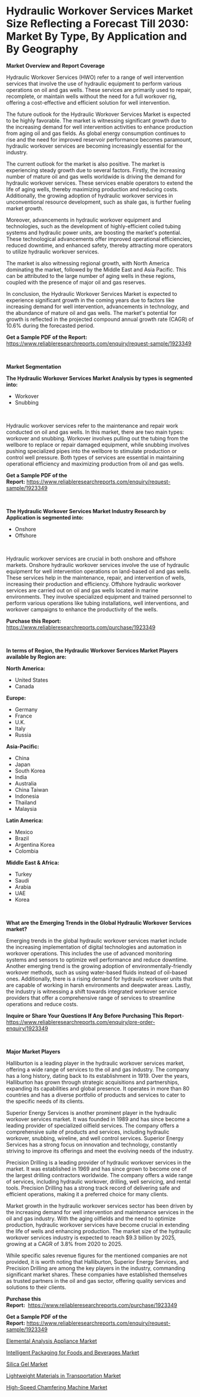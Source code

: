 <p><h1>Hydraulic Workover Services Market Size Reflecting a Forecast Till 2030: Market By Type, By Application and By Geography</h1></p><p><strong>Market Overview and Report Coverage</strong></p>
<p><p>Hydraulic Workover Services (HWO) refer to a range of well intervention services that involve the use of hydraulic equipment to perform various operations on oil and gas wells. These services are primarily used to repair, recomplete, or maintain wells without the need for a full workover rig, offering a cost-effective and efficient solution for well intervention.</p><p>The future outlook for the Hydraulic Workover Services Market is expected to be highly favorable. The market is witnessing significant growth due to the increasing demand for well intervention activities to enhance production from aging oil and gas fields. As global energy consumption continues to rise and the need for improved reservoir performance becomes paramount, hydraulic workover services are becoming increasingly essential for the industry.</p><p>The current outlook for the market is also positive. The market is experiencing steady growth due to several factors. Firstly, the increasing number of mature oil and gas wells worldwide is driving the demand for hydraulic workover services. These services enable operators to extend the life of aging wells, thereby maximizing production and reducing costs. Additionally, the growing adoption of hydraulic workover services in unconventional resource development, such as shale gas, is further fueling market growth.</p><p>Moreover, advancements in hydraulic workover equipment and technologies, such as the development of highly-efficient coiled tubing systems and hydraulic power units, are boosting the market's potential. These technological advancements offer improved operational efficiencies, reduced downtime, and enhanced safety, thereby attracting more operators to utilize hydraulic workover services.</p><p>The market is also witnessing regional growth, with North America dominating the market, followed by the Middle East and Asia Pacific. This can be attributed to the large number of aging wells in these regions, coupled with the presence of major oil and gas reserves.</p><p>In conclusion, the Hydraulic Workover Services Market is expected to experience significant growth in the coming years due to factors like increasing demand for well intervention, advancements in technology, and the abundance of mature oil and gas wells. The market's potential for growth is reflected in the projected compound annual growth rate (CAGR) of 10.6% during the forecasted period.</p></p>
<p><strong>Get a Sample PDF of the Report:</strong> <a href="https://www.reliableresearchreports.com/enquiry/request-sample/1923349">https://www.reliableresearchreports.com/enquiry/request-sample/1923349</a></p>
<p>&nbsp;</p>
<p><strong>Market Segmentation</strong></p>
<p><strong>The Hydraulic Workover Services Market Analysis by types is segmented into:</strong></p>
<p><ul><li>Workover</li><li>Snubbing</li></ul></p>
<p>&nbsp;</p>
<p><p>Hydraulic workover services refer to the maintenance and repair work conducted on oil and gas wells. In this market, there are two main types: workover and snubbing. Workover involves pulling out the tubing from the wellbore to replace or repair damaged equipment, while snubbing involves pushing specialized pipes into the wellbore to stimulate production or control well pressure. Both types of services are essential in maintaining operational efficiency and maximizing production from oil and gas wells.</p></p>
<p><strong>Get a Sample PDF of the Report:</strong>&nbsp;<a href="https://www.reliableresearchreports.com/enquiry/request-sample/1923349">https://www.reliableresearchreports.com/enquiry/request-sample/1923349</a></p>
<p>&nbsp;</p>
<p><strong>The Hydraulic Workover Services Market Industry Research by Application is segmented into:</strong></p>
<p><ul><li>Onshore</li><li>Offshore</li></ul></p>
<p>&nbsp;</p>
<p><p>Hydraulic workover services are crucial in both onshore and offshore markets. Onshore hydraulic workover services involve the use of hydraulic equipment for well intervention operations on land-based oil and gas wells. These services help in the maintenance, repair, and intervention of wells, increasing their production and efficiency. Offshore hydraulic workover services are carried out on oil and gas wells located in marine environments. They involve specialized equipment and trained personnel to perform various operations like tubing installations, well interventions, and workover campaigns to enhance the productivity of the wells.</p></p>
<p><strong>Purchase this Report:</strong>&nbsp; <a href="https://www.reliableresearchreports.com/purchase/1923349">https://www.reliableresearchreports.com/purchase/1923349</a></p>
<p>&nbsp;</p>
<p><strong>In terms of Region, the Hydraulic Workover Services Market Players available by Region are:</strong></p>
<p>
    <p> <strong> North America: </strong>
        <ul>
            <li>United States</li>
            <li>Canada</li>
        </ul>
        </p> 
    <p> <strong> Europe: </strong>
        <ul>
            <li>Germany</li>
            <li>France</li>
            <li>U.K.</li>
            <li>Italy</li>
            <li>Russia</li>
        </ul>
        </p> 
    <p> <strong> Asia-Pacific: </strong>
        <ul>
            <li>China</li>
            <li>Japan</li>
            <li>South Korea</li>
            <li>India</li>
            <li>Australia</li>
            <li>China Taiwan</li>
            <li>Indonesia</li>
            <li>Thailand</li>
            <li>Malaysia</li>
        </ul>
        </p> 
    <p> <strong> Latin America: </strong>
        <ul>
            <li>Mexico</li>
            <li>Brazil</li>
            <li>Argentina Korea</li>
            <li>Colombia</li>
        </ul>
        </p> 
    <p> <strong> Middle East & Africa: </strong>
        <ul>
            <li>Turkey</li>
            <li>Saudi</li>
            <li>Arabia</li>
            <li>UAE</li>
            <li>Korea</li>
        </ul>
    </p>
    </p>
<p>&nbsp;</p>
<p><strong>What are the Emerging Trends in the Global Hydraulic Workover Services market?</strong></p>
<p><p>Emerging trends in the global hydraulic workover services market include the increasing implementation of digital technologies and automation in workover operations. This includes the use of advanced monitoring systems and sensors to optimize well performance and reduce downtime. Another emerging trend is the growing adoption of environmentally-friendly workover methods, such as using water-based fluids instead of oil-based ones. Additionally, there is a rising demand for hydraulic workover units that are capable of working in harsh environments and deepwater areas. Lastly, the industry is witnessing a shift towards integrated workover service providers that offer a comprehensive range of services to streamline operations and reduce costs.</p></p>
<p><strong>Inquire or Share Your Questions If Any Before Purchasing This Report</strong>- <a href="https://www.reliableresearchreports.com/enquiry/pre-order-enquiry/1923349">https://www.reliableresearchreports.com/enquiry/pre-order-enquiry/1923349</a></p>
<p>&nbsp;</p>
<p><strong>Major Market Players</strong></p>
<p><p>Halliburton is a leading player in the hydraulic workover services market, offering a wide range of services to the oil and gas industry. The company has a long history, dating back to its establishment in 1919. Over the years, Halliburton has grown through strategic acquisitions and partnerships, expanding its capabilities and global presence. It operates in more than 80 countries and has a diverse portfolio of products and services to cater to the specific needs of its clients.</p><p>Superior Energy Services is another prominent player in the hydraulic workover services market. It was founded in 1989 and has since become a leading provider of specialized oilfield services. The company offers a comprehensive suite of products and services, including hydraulic workover, snubbing, wireline, and well control services. Superior Energy Services has a strong focus on innovation and technology, constantly striving to improve its offerings and meet the evolving needs of the industry.</p><p>Precision Drilling is a leading provider of hydraulic workover services in the market. It was established in 1969 and has since grown to become one of the largest drilling contractors worldwide. The company offers a wide range of services, including hydraulic workover, drilling, well servicing, and rental tools. Precision Drilling has a strong track record of delivering safe and efficient operations, making it a preferred choice for many clients.</p><p>Market growth in the hydraulic workover services sector has been driven by the increasing demand for well intervention and maintenance services in the oil and gas industry. With the aging oilfields and the need to optimize production, hydraulic workover services have become crucial in extending the life of wells and enhancing production. The market size of the hydraulic workover services industry is expected to reach $9.3 billion by 2025, growing at a CAGR of 3.8% from 2020 to 2025.</p><p>While specific sales revenue figures for the mentioned companies are not provided, it is worth noting that Halliburton, Superior Energy Services, and Precision Drilling are among the key players in the industry, commanding significant market shares. These companies have established themselves as trusted partners in the oil and gas sector, offering quality services and solutions to their clients.</p></p>
<p><strong>Purchase this Report:</strong>&nbsp;&nbsp;<a href="https://www.reliableresearchreports.com/purchase/1923349">https://www.reliableresearchreports.com/purchase/1923349</a></p>
<p></p>
<p><strong>Get a Sample PDF of the Report:</strong>&nbsp;<a href="https://www.reliableresearchreports.com/enquiry/request-sample/1923349">https://www.reliableresearchreports.com/enquiry/request-sample/1923349</a></p>
<p><p><a href="https://github.com/YashRP12/Market-Research-Report-List-1/blob/main/elemental-analysis-appliance-market.md">Elemental Analysis Appliance Market</a></p><p><a href="https://www.linkedin.com/pulse/intelligent-packaging-foods-beverages-market-size-growth-forecast-ubwfe/">Intelligent Packaging for Foods and Beverages Market</a></p><p><a href="https://medium.com/@charvi.reportprime/silica-gel-nbsp-market-focuses-on-market-share-size-and-projected-forecast-till-2030-d293547129c8">Silica Gel Market</a></p><p><a href="https://www.linkedin.com/pulse/lightweight-materials-transportation-market-insights-players-cofke/">Lightweight Materials in Transportation Market</a></p><p><a href="https://github.com/Chiragrp24/Market-Research-Report-List-1/blob/main/high-speed-chamfering-machine-market.md">High-Speed Chamfering Machine Market</a></p></p>
